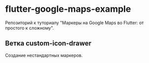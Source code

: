 # flutter-google-maps-example

Репозиторий к туториалу "Маркеры на Google Maps во Flutter: от простого к сложному".

## Ветка custom-icon-drawer

Создание нестандартных маркеров.